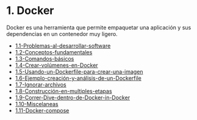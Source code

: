 # 1. Docker

Docker es una herramienta que permite empaquetar una aplicación y sus dependencias en un contenedor muy ligero. 


[comment]:STARTING_GENERATED_TOC

* [1.1-Problemas-al-desarrollar-software](<./content/1.1-Problemas-al-desarrollar-software.md>)
* [1.2-Conceptos-fundamentales](<./content/1.2-Conceptos-fundamentales.md>)
* [1.3-Comandos-básicos](<./content/1.3-Comandos-básicos.md>)
* [1.4-Crear-volúmenes-en-Docker](<./content/1.4-Crear-volúmenes-en-Docker.md>)
* [1.5-Usando-un-Dockerfile-para-crear-una-imagen](<./content/1.5-Usando-un-Dockerfile-para-crear-una-imagen.md>)
* [1.6-Ejemplo-creación-y-análisis-de-un-Dockerfile](<./content/1.6-Ejemplo-creación-y-análisis-de-un-Dockerfile.md>)
* [1.7-Ignorar-archivos](<./content/1.7-Ignorar-archivos.md>)
* [1.8-Construcción-en-multiples-etapas](<./content/1.8-Construcción-en-multiples-etapas.md>)
* [1.9-Correr-Dive-dentro-de-Docker-in-Docker](<./content/1.9-Correr-Dive-dentro-de-Docker-in-Docker.md>)
* [1.10-Miscelaneas](<./content/1.10-Miscelaneas.md>)
* [1.11-Docker-compose](<./content/1.11-Docker-compose.md>)

[comment]:ENDING_GENERATED_TOC